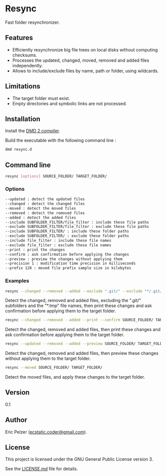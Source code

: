 # Resync

Fast folder resynchronizer.

## Features

* Efficiently resynchronize big file trees on local disks without computing checksums.
* Processes the updated, changed, moved, removed and added files independently.
* Allows to include/exclude files by name, path or folder, using wildcards.

## Limitations

* The target folder must exist.
* Empty directories and symbolic links are not processed.

## Installation

Install the [DMD 2 compiler](https://dlang.org/download.html).

Build the executable with the following command line :

```bash
dmd resync.d
```

## Command line

```bash
resync [options] SOURCE_FOLDER/ TARGET_FOLDER/
```

### Options

```bash
--updated : detect the updated files
--changed : detect the changed files
--moved : detect the moved files
--removed : detect the removed files
--added : detect the added files
--include SUBFOLDER_FILTER/file_filter : include these file paths
--exclude SUBFOLDER_FILTER/file_filter : exclude these file paths
--include SUBFOLDER_FILTER/ : include these folder paths
--exclude SUBFOLDER_FILTER/ : exclude these folder paths
--include file_filter : include these file names
--exclude file_filter : exclude these file names
--print : print the changes
--confirm : ask confirmation before applying the changes
--preview : preview the changes without applying them
--precision 1 : modification time precision in milliseconds
--prefix 128 : moved file prefix sample size in kilobytes
``` 

### Examples

```bash
resync --changed --removed --added --exclude ".git/" --exclude "*/.git/" --exclude "*.tmp" --print --confirm SOURCE_FOLDER/ TARGET_FOLDER/
```

Detect the changed, removed and added files, excluding the ".git/" subfolders and the "\*.tmp" file names, then print these changes and ask confirmation before applying them to the target folder.

```bash
resync --changed --removed --added --print --confirm SOURCE_FOLDER/ TARGET_FOLDER/
```

Detect the changed, removed and added files, then print these changes and ask confirmation before applying them to the target folder.

```bash
resync --updated --removed --added --preview SOURCE_FOLDER/ TARGET_FOLDER/
```

Detect the changed, removed and added files, then preview these changes without applying them to the target folder.

```bash
resync --moved SOURCE_FOLDER/ TARGET_FOLDER/
```

Detect the moved files, and apply these changes to the target folder.

## Version

0.1

## Author

Eric Pelzer (ecstatic.coder@gmail.com).

## License

This project is licensed under the GNU General Public License version 3.

See the [LICENSE.md](LICENSE.md) file for details.
